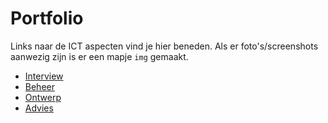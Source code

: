 # Portfolio

Links naar de ICT aspecten vind je hier beneden. Als er foto's/screenshots aanwezig zijn is er een mapje `img` gemaakt.

- [Interview](./interview/README.md)
- [Beheer](./beheer/README.md)
- [Ontwerp](./ontwerp/README.md)
- [Advies](./advies/README.md)

